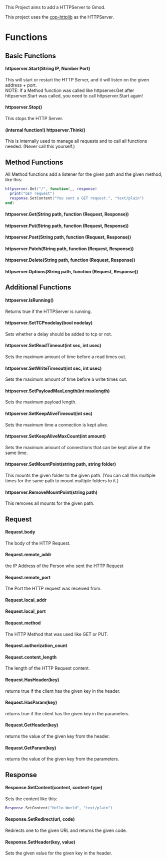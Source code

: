This Project aims to add a HTTPServer to Gmod.

This project uses the [cpp-httplib](https://github.com/yhirose/cpp-httplib) as the HTTPServer.
# Functions
## Basic Functions
#### httpserver.Start(String IP, Number Port)
This will start or restart the HTTP Server, and it will listen on the given address + port.  
NOTE: If a Method function was called like httpserver.Get after httpserver.Start was called, you need to call httpserver.Start again!
#### httpserver.Stop()
This stops the HTTP Server.
#### (internal function!) httpserver.Think()
This is internally used to manage all requests and to call all functions needed. (Never call this yourself.)

## Method Functions
All Method functions add a listener for the given path and the given method, like this:
```lua
httpserver.Get("/", function(_, response) 
  print("GET request") 
  response.SetContent("You sent a GET request.", "text/plain")
end)
```
#### httpserver.Get(String path, function (Request, Response))
#### httpserver.Put(String path, function (Request, Response))
#### httpserver.Post(String path, function (Request, Response))
#### httpserver.Patch(String path, function (Request, Response))
#### httpserver.Delete(String path, function (Request, Response))
#### httpserver.Options(String path, function (Request, Response))

## Additional Functions
#### httpserver.IsRunning()
Returns true if the HTTPServer is running.
#### httpserver.SetTCPnodelay(bool nodelay)
Sets whether a delay should be added to tcp or not.
#### httpserver.SetReadTimeout(int sec, int usec)
Sets the maximum amount of time before a read times out.
#### httpserver.SetWriteTimeout(int sec, int usec)
Sets the maximum amount of time before a write times out.
#### httpserver.SetPayloadMaxLength(int maxlength)
Sets the maximum payload length.
#### httpserver.SetKeepAliveTimeout(int sec)
Sets the maximum time a connection is kept alive.
#### httpserver.SetKeepAliveMaxCount(int amount)
Sets the maximum amount of connections that can be kept alive at the same time.
#### httpserver.SetMountPoint(string path, string folder)
This mounts the given folder to the given path.
(You can call this multiple times for the same path to mount multiple folders to it.)
#### httpserver.RemoveMountPoint(string path)
This removes all mounts for the given path.

## Request
#### Request.body
The body of the HTTP Request.
#### Request.remote_addr
the IP Address of the Person who sent the HTTP Request
#### Request.remote_port
The Port the HTTP request was received from.
#### Request.local_addr
#### Request.local_port
#### Request.method
The HTTP Method that was used like GET or PUT.
#### Request.authorization_count
#### Request.content_length
The length of the HTTP Request content.
#### Request.HasHeader(key)
returns true if the client has the given key in the header.
#### Request.HasParam(key)
returns true if the client has the given key in the parameters.
#### Request.GetHeader(key)
returns the value of the given key from the header.
#### Request.GetParam(key)
returns the value of the given key from the parameters.

## Response
#### Response.SetContent(content, content-type)
Sets the content like this:
```lua
Response.SetContent("Hello World", "text/plain")
```
#### Response.SetRedirect(url, code)
Redirects one to the given URL and returns the given code.
#### Response.SetHeader(key, value)
Sets the given value for the given key in the header.